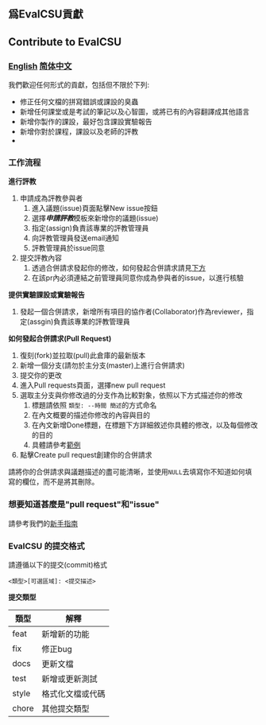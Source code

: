 ## 爲EvalCSU貢獻
## Contribute to EvalCSU
### [English](CONTRIBUTION.md) [简体中文](CONTRIBUTION_zh_simplify.md)

我們歡迎任何形式的貢獻，包括但不限於下列:

- 修正任何文檔的拼寫錯誤或課設的臭蟲
- 新增任何課堂或是考試的筆記以及心智圖，或將已有的內容翻譯成其他語言
- 新增你製作的課設，最好包含課設實驗報告
- 新增你對於課程，課設以及老師的評教
- 
### 工作流程
**進行評教**
1. 申請成為評教參與者
   1. 進入議題(issue)頁面點擊New issue按鈕
   2. 選擇***申請評教***模板來新增你的議題(issue)
   3. 指定(assign)負責該專業的評教管理員
   4. 向評教管理員發送email通知
   5. 評教管理員於issue同意
2. 提交評教內容
   1. 透過合併請求發起你的修改，如何發起合併請求請見[下方](#28-)
   2. 在該pr內必須連結之前管理員同意你成為參與者的issue，以進行核驗

**提供實驗課設或實驗報告**
 
1. 發起一個合併請求，新增所有項目的協作者(Collaborator)作為reviewer，指定(assgin)負責該專業的評教管理員

**如何發起合併請求(Pull Request)**

1. 復刻(fork)並拉取(pull)此倉庫的最新版本
2. 新增一個分支(請勿於主分支(master)上進行合併請求)
3. 提交你的更改
4. 進入Pull requests頁面，選擇new pull request
5. 選取主分支與你修改過的分支作為比較對象，依照以下方式描述你的修改
   1. 標題請依照 ```類型: --時間 簡述```的方式命名
   2. 在內文概要的描述你修改的內容與目的
   3. 在內文新增Done標題，在標題下方詳細敘述你具體的修改，以及每個修改的目的
   4. 具體請參考[範例](https://github.com/Jacob953/evalcsu/pull/3)
6. 點擊Create pull request創建你的合併請求

請將你的合併請求與議題描述的盡可能清晰，並使用`NULL`去填寫你不知道如何填寫的欄位，而不是將其刪除。

### 想要知道甚麼是"pull request"和"issue"
請參考我們的[新手指南](NOOBGUIDE.md)

### EvalCSU 的提交格式

請遵循以下的提交(commit)格式

```
<類型>[可選區域]: <提交描述>
```

**提交類型**

  <table margin="center">
    <thead>
        <tr>
            <th>類型</th>
          	<th>解釋</th>
        </tr>
    </thead>
    <tbody>
        <tr>
            <td>feat</td>
            <td>新增新的功能</td>
        </tr>
      	<tr>
            <td>fix</td>
            <td>修正bug</td>
     		</tr>
     	 	<tr>
            <td>docs</td>
            <td>更新文檔</td>
      	</tr>
      	<tr>
            <td>test</td>
            <td>新增或更新測試</td>
      	</tr>
      	<tr>
            <td>style</td>
            <td>格式化文檔或代碼</td>
      	</tr>
      	<tr>
            <td>chore</td>
            <td>其他提交類型</td>
      	</tr>
    </tbody>
  </table>
</div>
